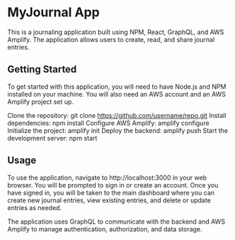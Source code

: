 # MyJournal App

This is a journaling application built using NPM, React, GraphQL, and AWS Amplify. The application allows users to create, read, and share journal entries.

## Getting Started

To get started with this application, you will need to have Node.js and NPM installed on your machine. You will also need an AWS account and an AWS Amplify project set up.

Clone the repository: git clone https://github.com/username/repo.git
Install dependencies: npm install
Configure AWS Amplify: amplify configure
Initialize the project: amplify init
Deploy the backend: amplify push
Start the development server: npm start


## Usage
To use the application, navigate to http://localhost:3000 in your web browser. You will be prompted to sign in or create an account. Once you have signed in, you will be taken to the main dashboard where you can create new journal entries, view existing entries, and delete or update entries as needed.

The application uses GraphQL to communicate with the backend and AWS Amplify to manage authentication, authorization, and data storage.
